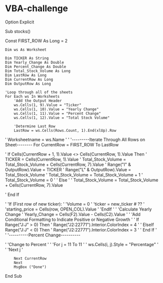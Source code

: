 # VBA-challenge

Option Explicit

Sub stocks()

Const FIRST_ROW As Long = 2
    
    Dim ws As Worksheet

    Dim TICKER As String
    Dim Yearly_Change As Double
    Dim Percent_Change As Double
    Dim Total_Stock_Volume As Long
    Dim LastRow As Long
    Dim CurrentRow As Long
    Dim OutputRow As Long
    
    'Loop through all of the sheets
    For Each ws In Worksheets
        'Add the Output Header
        ws.Cells(1, 9).Value = "Ticker"
        ws.Cells(1, 10).Value = "Yearly Change"
        ws.Cells(1, 11).Value = "Percent Change"
        ws.Cells(1, 12).Value = "Total Stock Volume"
        
        'Determine Last Row
        LastRow = ws.Cells(Rows.Count, 1).End(xlUp).Row
        
'        Worksheetname = ws.Name
'
'        '---------Iterate Through All Rows on Sheet--------
        For CurrentRow = FIRST_ROW To LastRow
        
'        If Cells(CurrentRow + 1, 1).Value <> Cells(CurrentRow, 1).Value Then
'            TICKER = Cells(CurrentRow, 1).Value
'            Total_Stock_Volume = Total_Stock_Volume + Cells(CurrentRow, 7).Value
'            Range("I" & OutputRow).Value = TICKER
'            Range("L" & OutputRow).Value = Total_Stock_Volume
'            Total_Stock_Volume = Total_Stock_Volume + 1
'            Total_Stock_Volume = 0
'
'        Else
'
'            Total_Stock_Volume = Total_Stock_Volume + Cells(CurrentRow, 7).Value

'        End If
        
'        'If (First row of new ticker):
'            'Volume = 0
'            'ticker = new_ticker # ??
'            'starting_price = Cells(row, OPEN_COL).Value
'        'EndIf
'
'            'Calculate Yearly Change
'            Yearly_Change = Cells(F2).Value - Cells(C2).Value
'
'            'Add Conditional Formatting to Indicate Positive or Negative Growth
'
'            If Range("J:J" > 0) Then
'               Range("J2:22771").Interior.ColorIndex = 4
'
'            ElseIf Range("J:J" < 0) Then
'            Range("J2:22771").Interior.ColorIndex = 3
'
'            End If
'
'            '----------Percent Change----------

'            'Change to Percent
'
'            'For j = 11 To 11
'
'            ws.Cells(i, j).Style = "Percentage"
'
'            'Next j
'


        Next CurrentRow
        Next
        MsgBox ("Done")
End Sub
